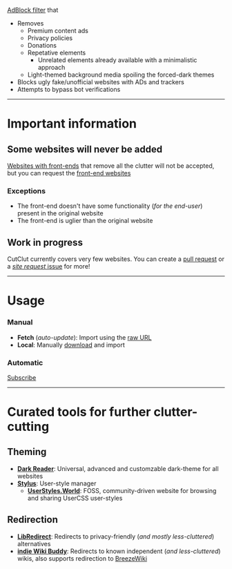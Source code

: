 [Frontends]: https://github.com/mendel5/alternative-front-ends "List of websites with frontends"

[AdBlock filter](https://adguard.com/en/blog/what-are-filters.html "What are AdBlock filters") that
- Removes
  - Premium content ads
  - Privacy policies
  - Donations
  - Repetative elements
    - Unrelated elements already available with a minimalistic approach
  - Light-themed background media spoiling the forced-dark themes
- Blocks ugly fake/unofficial websites with ADs and trackers
- Attempts to bypass bot verifications

------

# Important information

## Some websites will never be added
[Websites with front-ends][Frontends] that remove all the clutter will not be accepted, but you can request the [front-end websites][Frontends]
### Exceptions
- The front-end doesn't have some functionality (*for the end-user*) present in the original website
- The front-end is uglier than the original website
## Work in progress
CutClut currently covers very few websites.
You can create a [pull request](https://github.com/DestroyerBDT/CutClut/pulls) or a [*site request* issue](https://github.com/DestroyerBDT/CutClut/issues/new?assignees=&labels=Site+request&projects=&template=site-request.md&title=) for more!

---

# Usage
### Manual
- **Fetch** (*auto-update*): Import using the [raw URL](https://raw.githubusercontent.com/Dracape/CutClut/refs/heads/main/CutClut.txt)
- **Local**: Manually [download](https://raw.githubusercontent.com/Dracape/CutClut/refs/heads/main/CutClut.txt) and import
### Automatic
[Subscribe](https://subscribe.adblockplus.org/?location=https://raw.githubusercontent.com/Dracape/CutClut/refs/heads/main/CutClut.txt&title=CutClut)

---
# Curated tools for further clutter-cutting
## Theming
- [**Dark Reader**](https://darkreader.org): Universal, advanced and customzable dark-theme for all websites
- [**Stylus**](https://github.com/openstyles/stylus): User-style manager
  - [**UserStyles.World**](https://userstyles.world): FOSS, community-driven website for browsing and sharing UserCSS user-styles
## Redirection
- [**LibRedirect**](https://libredirect.github.io): Redirects to privacy-friendly (*and mostly less-cluttered*) alternatives
- [**indie Wiki Buddy**](https://getindie.wiki): Redirects to known independent (*and less-cluttered*) wikis, also supports redirection to [BreezeWiki](https://bw.projectsegfau.lt)
